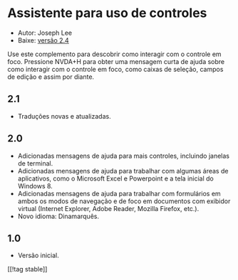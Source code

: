 # Assistente para uso de controles #

* Autor: Joseph Lee
* Baixe: [versão 2.4][1]

Use este complemento para descobrir como interagir com o controle em foco.
Pressione NVDA+H para obter uma mensagem curta de ajuda sobre como interagir
com o controle em foco, como caixas de seleção, campos de edição e assim por
diante.

## 2.1 ##

* Traduções novas e atualizadas.


## 2.0 ##

* Adicionadas mensagens de ajuda para mais controles, incluindo janelas de
  terminal.
* Adicionadas mensagens de ajuda para trabalhar com algumas áreas de
  aplicativos, como o Microsoft Excel e Powerpoint e a tela inicial do
  Windows 8.
* Adicionadas mensagens de ajuda para trabalhar com formulários em ambos os
  modos de navegação e de foco em documentos com exibidor virtual (Internet
  Explorer, Adobe Reader, Mozilla Firefox, etc.).
* Novo idioma: Dinamarquês.


## 1.0 ##

* Versão inicial.

[[!tag stable]]

[1]: https://addons.nvda-project.org/files/get.php?file=cua
